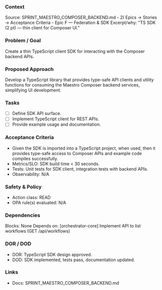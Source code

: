 ### Context
Source: SPRINT_MAESTRO_COMPOSER_BACKEND.md - 2) Epics → Stories → Acceptance Criteria - Epic F — Federation & SDK
Excerpt/why: "TS SDK (2 pt) — thin client for Composer UI."

### Problem / Goal
Create a thin TypeScript client SDK for interacting with the Composer backend APIs.

### Proposed Approach
Develop a TypeScript library that provides type-safe API clients and utility functions for consuming the Maestro Composer backend services, simplifying UI development.

### Tasks
- [ ] Define SDK API surface.
- [ ] Implement TypeScript client for REST APIs.
- [ ] Provide example usage and documentation.

### Acceptance Criteria
- Given the SDK is imported into a TypeScript project, when used, then it provides type-safe access to Composer APIs and example code compiles successfully.
- Metrics/SLO: SDK build time < 30 seconds.
- Tests: Unit tests for SDK client, integration tests with backend APIs.
- Observability: N/A

### Safety & Policy
- Action class: READ
- OPA rule(s) evaluated: N/A

### Dependencies
Blocks: None
Depends on: [orchestrator-core] Implement API to list workflows (GET /api/workflows)

### DOR / DOD
- DOR: TypeScript SDK design approved.
- DOD: SDK implemented, tests pass, documentation updated.

### Links
- Docs: SPRINT_MAESTRO_COMPOSER_BACKEND.md
